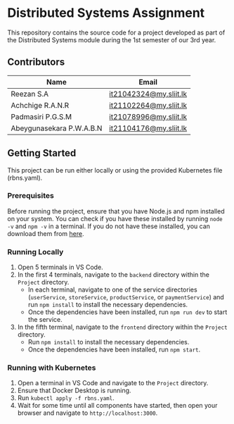 # Distributed Systems Assignment

This repository contains the source code for a project developed as part of the Distributed Systems module during the 1st semester of our 3rd year.

## Contributors
| Name                    | Email                   |
| ----------------------- | ----------------------- |
| Reezan S.A              | it21042324@my.sliit.lk  |
| Achchige R.A.N.R        | it21102264@my.sliit.lk  |
| Padmasiri P.G.S.M       | it21078996@my.sliit.lk  |
| Abeygunasekara P.W.A.B.N| it21104176@my.sliit.lk  |

## Getting Started

This project can be run either locally or using the provided Kubernetes file (rbns.yaml).

### Prerequisites
Before running the project, ensure that you have Node.js and npm installed on your system. You can check if you have these installed by running `node -v` and `npm -v` in a terminal. If you do not have these installed, you can download them from [here](https://nodejs.org/en/download/).

### Running Locally
1. Open 5 terminals in VS Code.
2. In the first 4 terminals, navigate to the `backend` directory within the `Project` directory.
    - In each terminal, navigate to one of the service directories (`userService`, `storeService`, `productService`, or `paymentService`) and run `npm install` to install the necessary dependencies.
    - Once the dependencies have been installed, run `npm run dev` to start the service.
3. In the fifth terminal, navigate to the `frontend` directory within the `Project` directory.
    - Run `npm install` to install the necessary dependencies.
    - Once the dependencies have been installed, run `npm start`.

### Running with Kubernetes
1. Open a terminal in VS Code and navigate to the `Project` directory.
2. Ensure that Docker Desktop is running.
3. Run `kubectl apply -f rbns.yaml`.
4. Wait for some time until all components have started, then open your browser and navigate to `http://localhost:3000`.
